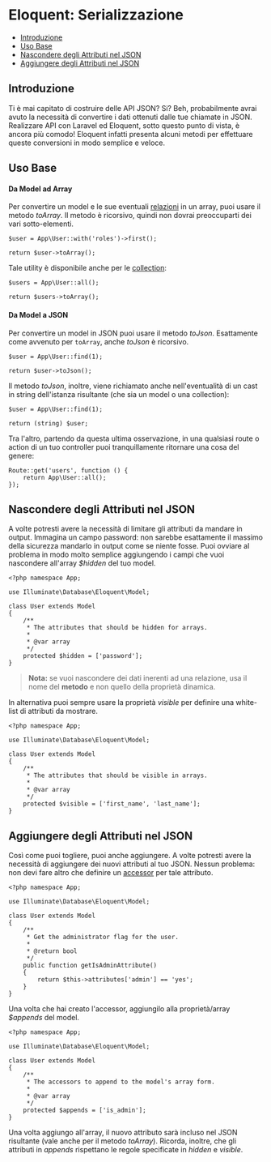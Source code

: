 # Eloquent: Serializzazione

- [Introduzione](#introduzione)
- [Uso Base](#uso-base)
- [Nascondere degli Attributi nel JSON](#nascondere-attributi-json)
- [Aggiungere degli Attributi nel JSON](#aggiungere-attributi-json)

<a name="introduzione"></a>
## Introduzione

Ti è mai capitato di costruire delle API JSON? Si? Beh, probabilmente avrai avuto la necessità di convertire i dati ottenuti dalle tue chiamate in JSON. Realizzare API con Laravel ed Eloquent, sotto questo punto di vista, è ancora più comodo! Eloquent infatti presenta alcuni metodi per effettuare queste conversioni in modo semplice e veloce.

<a name="uso-base"></a>
## Uso Base

#### Da Model ad Array

Per convertire un model e le sue eventuali [relazioni](/docs/5.1/eloquent-relazioni) in un array, puoi usare il metodo _toArray_. Il metodo è ricorsivo, quindi non dovrai preoccuparti dei vari sotto-elementi.

	$user = App\User::with('roles')->first();

	return $user->toArray();

Tale utility è disponibile anche per le [collection](/docs/5.1/eloquent-collection):

	$users = App\User::all();

	return $users->toArray();

#### Da Model a JSON

Per convertire un model in JSON puoi usare il metodo _toJson_. Esattamente come avvenuto per `toArray`, anche _toJson_ è ricorsivo.

	$user = App\User::find(1);

	return $user->toJson();

Il metodo _toJson_, inoltre, viene richiamato anche nell'eventualità di un cast in string dell'istanza risultante (che sia un model o una collection):

	$user = App\User::find(1);

	return (string) $user;

Tra l'altro, partendo da questa ultima osservazione, in una qualsiasi route o action di un tuo controller puoi tranquillamente ritornare una cosa del genere:

	Route::get('users', function () {
		return App\User::all();
	});

<a name="nascondere-attributi-json"></a>
## Nascondere degli Attributi nel JSON

A volte potresti avere la necessità di limitare gli attributi da mandare in output. Immagina un campo password: non sarebbe esattamente il massimo della sicurezza mandarlo in output come se niente fosse. Puoi ovviare al problema in modo molto semplice aggiungendo i campi che vuoi nascondere all'array _$hidden_ del tuo model.

	<?php namespace App;

	use Illuminate\Database\Eloquent\Model;

	class User extends Model
	{
		/**
		 * The attributes that should be hidden for arrays.
		 *
		 * @var array
		 */
		protected $hidden = ['password'];
	}

> **Nota:** se vuoi nascondere dei dati inerenti ad una relazione, usa il nome del **metodo** e non quello della proprietà dinamica.

In alternativa puoi sempre usare la proprietà _visible_ per definire una white-list di attributi da mostrare.

	<?php namespace App;

	use Illuminate\Database\Eloquent\Model;

	class User extends Model
	{
		/**
		 * The attributes that should be visible in arrays.
		 *
		 * @var array
		 */
		protected $visible = ['first_name', 'last_name'];
	}

<a name="aggiungere-attributi-json"></a>
## Aggiungere degli Attributi nel JSON

Così come puoi togliere, puoi anche aggiungere. A volte potresti avere la necessità di aggiungere dei nuovi attributi al tuo JSON. Nessun problema: non devi fare altro che definire un [accessor](/docs/5.1/eloquent-mutator) per tale attributo.

	<?php namespace App;

	use Illuminate\Database\Eloquent\Model;

	class User extends Model
	{
		/**
		 * Get the administrator flag for the user.
		 *
		 * @return bool
		 */
		public function getIsAdminAttribute()
		{
			return $this->attributes['admin'] == 'yes';
		}
	}

Una volta che hai creato l'accessor, aggiungilo alla proprietà/array _$appends_ del model.

	<?php namespace App;

	use Illuminate\Database\Eloquent\Model;

	class User extends Model
	{
		/**
		 * The accessors to append to the model's array form.
		 *
		 * @var array
		 */
		protected $appends = ['is_admin'];
	}

Una volta aggiungo all'array, il nuovo attributo sarà incluso nel JSON risultante (vale anche per il metodo _toArray_). Ricorda, inoltre, che gli attributi in _appends_ rispettano le regole specificate in _hidden_ e _visible_.
